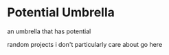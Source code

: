 # Potential Umbrella
an umbrella that has potential

random projects i don't particularly care about go here
